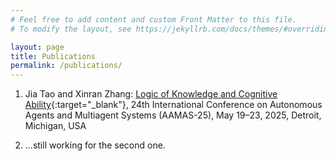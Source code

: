```yaml
---
# Feel free to add content and custom Front Matter to this file.
# To modify the layout, see https://jekyllrb.com/docs/themes/#overriding-theme-defaults

layout: page
title: Publications
permalink: /publications/
---
```


1. Jia Tao and Xinran Zhang: [Logic of Knowledge and Cognitive Ability](/files/AAMAS25_Logic_of_Knowledge_and_Cognitive_Ability-with-appendix.pdf){:target="_blank"}, 24th International Conference on Autonomous Agents and Multiagent Systems (AAMAS-25), May 19–23, 2025, Detroit, Michigan, USA

2. ...still working for the second one.